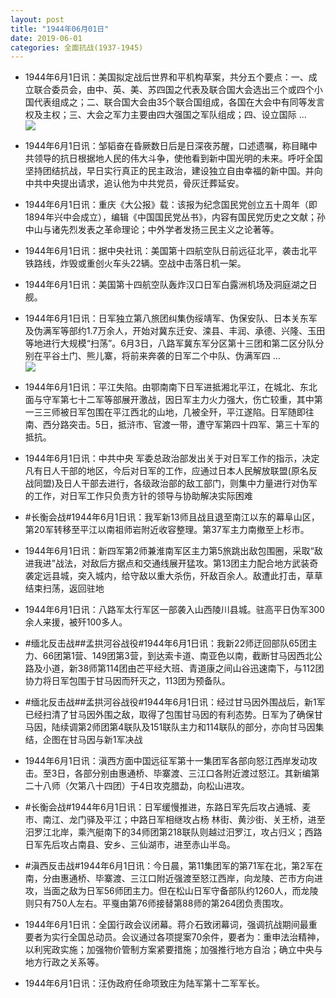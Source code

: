 ```yaml
---
layout: post
title: "1944年06月01日"
date: 2019-06-01
categories: 全面抗战(1937-1945)
---
```


<meta name="referrer" content="no-referrer" />

- 1944年6月1日讯：美国拟定战后世界和平机构草案，共分五个要点：一、成立联合委员会，由中、英、美、苏四国之代表及联合国大会选出三个或四个小国代表组成之；二、联合国大会由35个联合国组成，各国在大会中有同等发言权及主权；三、大会之军力主要由四大强国之军队组成；四、设立国际 ... <br/><img src="https://wx2.sinaimg.cn/large/aca367d8ly1g3m1w9biroj20c8090t8q.jpg" />

- 1944年6月1日讯：邹韬奋在昏厥数日后是日深夜苏醒，口述遗嘱，称目睹中共领导的抗日根据地人民的伟大斗争，使他看到新中国光明的未来。呼吁全国坚持团结抗战，早日实行真正的民主政治，建设独立自由幸福的新中国。并向中共中央提出请求，追认他为中共党员，骨灰迁葬延安。 

- 1944年6月1日讯：重庆《大公报》载：该报为纪念国民党创立五十周年（即1894年兴中会成立），编辑《中国国民党丛书》，内容有国民党历史之文献；孙中山与诸先烈发表之革命理论；中外学者发扬三民主义之论著等。 

- 1944年6月1日讯：据中央社讯：美国第十四航空队日前远征北平，袭击北平铁路线，炸毁或重创火车头22辆。空战中击落日机一架。 

- 1944年6月1日讯：美国第十四航空队轰炸汉口日军白露洲机场及洞庭湖之日舰。 

- 1944年6月1日讯：日军独立第八旅团纠集伪绥靖军、伪保安队、日本关东军及伪满军等部约1.7万余人，开始对冀东迁安、滦县、丰润、承德、兴隆、玉田等地进行大规模“扫荡”。6月3日，八路军冀东军分区第十三团和第二区分队分别在平谷土门、熊儿寨，将前来奔袭的日军二个中队、伪满军四 ... <br/><img src="https://wx3.sinaimg.cn/large/aca367d8ly1g3lt827fg4j20c809z0st.jpg" />

- 1944年6月1日讯：平江失陷。由鄂南南下日军进抵湘北平江，在城北、东北面与守军第七十二军等部展开激战，因日军主力火力强大，伤亡较重，其中第一三三师被日军包围在平江西北的山地，几被全歼，平江遂陷。日军随即往南、西分路突击。5日，抵浒市、官渡一带，遭守军第四十四军、第三十军的抵抗。 

- 1944年6月1日讯：中共中央 军委总政治部发出关于对日军工作的指示，决定凡有日人干部的地区，今后对日军的工作，应通过日本人民解放联盟(原名反战同盟)及日人干部去进行，各级政治部的敌工部门，则集中力量进行对伪军的工作，对日军工作只负责方针的领导与协助解决实际困难 

- #长衡会战#1944年6月1日讯：我军新13师且战且退至南江以东的幕阜山区，第20军转移至平江以南祖师岩附近收容整理。第37军主力南撤至上杉市。 

- 1944年6月1日讯：新四军第2师兼淮南军区主力第5旅跳出敌包围圈，采取“敌进我进”战法，对敌后方据点和交通线展开猛攻。第13团主力配合地方武装奇袭定远县城，突入城内，给守敌以重大杀伤，歼敌百余人。敌遭此打击，草草结束扫荡，返回驻地 

- 1944年6月1日讯：八路军太行军区一部袭入山西陵川县城。驻高平日伪军300余人来援，被歼100多人。 

- #缅北反击战##孟拱河谷战役#1944年6月1日讯：我新22师迂回部队65团主力、66团第1营、149团第3营，到达索卡道、南亚色以南，截断甘马因西北公路及小道，新38师第114团由芒平经大班、青道康之间山谷迅速南下，与112团协力将日军包围于甘马因而歼灭之，113团为预备队。 

- #缅北反击战##孟拱河谷战役#1944年6月1日讯：经过甘马因外围战后，新1军已经扫清了甘马因外围之敌，取得了包围甘马因的有利态势。日军为了确保甘马因，陆续调第2师团第4联队及151联队主力和114联队的部分，亦向甘马因集结，企图在甘马因与新1军决战 

- 1944年6月1日讯：滇西方面中国远征军第十一集团军各部向怒江西岸发动攻击。至3日，各部分别由惠通桥、毕寨渡、三江口各附近渡过怒江。其新编第二十八师（欠第八十四团）于4日攻克腊勐，向松山进攻。 

- #长衡会战#1944年6月1日讯：日军缓慢推进，东路日军先后攻占通城、麦市、南江、龙门驿及平江；中路日军相继攻占杨 林街、黄沙街、关王桥，进至汨罗江北岸，乘汽艇南下的34师团第218联队则越过汨罗江，攻占归义；西路日军先后攻占南县、安乡、三仙湖市，进至赤山半岛。 

- #滇西反击战#1944年6月1日讯：今日晨，第11集团军的第71军在北，第2军在南，分由惠通桥、毕寨渡、三江口附近强渡至怒江西岸，向龙陵、芒市方向进攻，当面之敌为日军56师团主力。但在松山日军守备部队约1260人，而龙陵则只有750人左右。平戛由第76师接替第88师的第264团负责围攻。 

- 1944年6月1日讯：全国行政会议闭幕。蒋介石致闭幕词，强调抗战期间最重要者为实行全国总动员。会议通过各项提案70余件，要者为：重申法治精神，以利宪政实施；加强物价管制方案紧要措施；加强推行地方自治；确立中央与地方行政之关系等。 

- 1944年6月1日讯：汪伪政府任命项致庄为陆军第十二军军长。 

